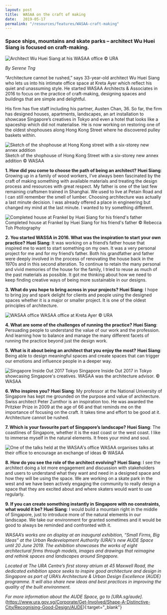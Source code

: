 ```yaml
---
layout: post
title:  WASAA on the craft of making 
date:   2019-05-17
permalink: "/resources/features/WASAA-craft-making"
---
```

### **Space ships, mountains and skate parks – architect Wu Huei Siang is focused on craft-making.**

![Architect Wu Huei Siang at his WASAA office](/images/WASAA-Wu.jpg)
© URA

*By Serene Tng*

“Architecture cannot be rushed,” says 33-year-old architect Wu Huei Siang who lets us into his intimate office space at Kreta Ayer which reflect his quiet and unassuming style. He started WASAA Architects & Associates in 2016 to focus on the practice of craft-making, designing spaces and buildings that are simple and delightful. 

His firm has five staff including his partner, Austen Chan, 36. So far, the firm has designed houses, apartments, landscapes, an art installation to showcase Singapore’s creatives in Tokyo and even a hotel that looks like a spaceship which did not materialise. He is now working on restoring one of the oldest shophouses along Hong Kong Street where he discovered pulley baskets within.

![Sketch of the shophouse at Hong Kong street with a six-storey new annex addition](/images/WASAA-Hongkong.jpg)
Sketch of the shophouse of Hong Kong Street with a six-storey new annex addition © WASAA

**1. How did you come to choose the path of being an architect?**
**Huei Siang**: Growing up in a family of wood workers, I’ve always been fascinated by the craft of making something with available materials and treating the design process and resources with great respect. My father is one of the last few remaining craftsmen trained in Shanghai. We used to live at Petain Road and I can still remember the smell of lumber. Choosing architecture was actually a last minute decision. I was already offered a place in engineering but changed my mind at the last minute. I wanted to try something different.

![Completed house at Frankel by Huei Siang for his friend's father](/images/WASAA-Frankel.jpg)
Completed house at Frankel by Huei Siang for his friend's father © Rebecca Toh Photography

**2. You started WASSA in 2016. What was the inspiration to start your own practice?**
**Huei Siang**: It was working on a friend’s father house that inspired me to want to start something on my own. It was a very personal project for me and for my friend’s father. Both his grandfather and father were deeply involved in the process of renovating the house back in the 1970s and in this second alteration. To continue to retain the many personal and vivid memories of the house for the family, I tried to reuse as much of the past materials as possible. It got me thinking about how we need to keep finding creative ways of being more sustainable in our designs.   

**3. What do you hope to bring across in your projects?**
**Huei Siang**: I hope to bring joy and spark delight for clients and people using the designed spaces whether it is a major or smaller project. It is one of the oldest principles of architecture.

![WASAA office](/images/WASAA-office.jpg)
WASAA office at Kreta Ayer © URA

**4. What are some of the challenges of running the practice?**
**Huei Siang**: Persuading people to understand the value of our work and the profession. And learning how to balance and manage the many different facets of running the practice beyond just the design work.

**5. What is it about being an architect that you enjoy the most?**
**Huei Siang**: Being able to design meaningful spaces and create spaces that can trigger our emotions and influence people in a deeper way. 

![Singapore Inside Out 2017 Tokyo](/images/WASAA-Tokyo.jpg)
Singapore Inside Out 2017 in Tokyo showcasing Singapore's creatives. WASAA was the architecture advisor. © WASAA

**6. Who inspires you?** 
**Huei Siang**: My professor at the National University of Singapore has kept me grounded on the purpose and value of architecture. Swiss architect Peter Zumthor is an inspiration too. He was awarded the Pritzker Prize in 2009 at the age of 66 and that reminds me on the importance of focusing on the craft. It takes time and effort to be good at it. Architecture cannot be rushed. 

**7. Which is your favourite part of Singapore’s landscape?** 
**Huei Siang**: The coastlines of Singapore, whether it is the east coast or the west coast. I like to immerse myself in the natural elements. It frees your mind and soul.  

![One of the talks held at the WASAA's office](/images/WASAA-talk.jpg)
WASAA organises talks at their office to encourage an exchange of ideas © WASAA

**8. How do you see the role of the architect evolving?**
**Huei Siang**: I see the architect doing a lot more engagement and discussion with stakeholders and users to understand what they want and need in a designed space and how they will be using the space. We are working on a skate park in the west and we have been actively engaging the community to really design a space that they are excited about and where skaters would want to use regularly. 

**9. If you can create something instantly in Singapore with no constraints, what would it be?**
**Huei Siang**: I would build a mountain right in the middle of Singapore, just to introduce more of the natural elements in our landscape. We take our environment for granted sometimes and it would be good to always be reminded and confronted with it. 

*WASAA’s works are on display at an inaugural exhibition, “Small Firms, Big Ideas” at the Urban Redevelopment Authority (URA)’s new AUDE Space until 20 June 2019. The exhibition showcases the works of eight architectural firms through models, images and drawings that reimagine and rethink spaces and landscapes around Singapore.* 

*Located at The URA Centre’s first storey atrium at 45 Maxwell Road, the dedicated exhibition space seeks to inspire good architecture and design in Singapore as part of URA’s Architecture & Urban Design Excellence (AUDE) programme. It will also share new ideas and best practices in improving the quality of the built environment.*

*For more information about the AUDE Space, go to [URA.sg/aude].* (https://www.ura.gov.sg/Corporate/Get-Involved/Shape-A-Distinctive-City/Recognising-Good-Design/AUDE){:target="_blank"}


	
	


